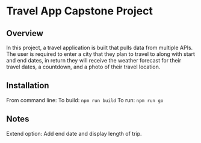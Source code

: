 # Travel App Capstone Project

## Overview
In this project, a travel application is built that pulls data from multiple APIs. The user is required to enter a city that they plan to travel to along with start and end dates, in return they will receive the weather forecast for their travel dates, a countdown, and a photo of their travel location.

## Installation
From command line:
To build: `npm run build`
To run: `npm run go`

## Notes
Extend option: Add end date and display length of trip.

